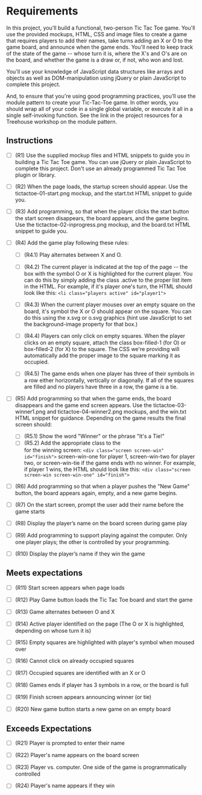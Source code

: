 # Requirements

In this project, you'll build a functional, two-person Tic Tac Toe game. You'll use the provided mockups, HTML, CSS and image files to create a game that requires players to add their names, take turns adding an X or O to the game board, and announce when the game ends. You'll need to keep track of the state of the game -- whose turn it is, where the X's and O's are on the board, and whether the game is a draw or, if not, who won and lost.

You'll use your knowledge of JavaScript data structures like arrays and objects as well as DOM-manipulation using jQuery or plain JavaScript to complete this project.

And, to ensure that you're using good programming practices, you’ll use the module pattern to create your Tic-Tac-Toe game. In other words, you should wrap all of your code in a single global variable, or execute it all in a single self-invoking function. See the link in the project resources for a Treehouse workshop on the module pattern.



## Instructions
 - [ ] (R1) Use the supplied mockup files and HTML snippets to guide you in building a Tic Tac Toe game. You can use jQuery or plain JavaScript to complete this project. Don't use an already programmed Tic Tac Toe plugin or library.
 - [ ] (R2) When the page loads, the startup screen should appear. Use the tictactoe-01-start.png mockup, and the start.txt HTML snippet to guide you.
 - [ ] (R3) Add programming, so that when the player clicks the start button the start screen disappears, the board appears, and the game begins. Use the tictactoe-02-inprogress.png mockup, and the board.txt HTML snippet to guide you.
 - [ ] (R4) Add the game play following these rules:
    - [ ] (R4.1) Play alternates between X and O.
    - [ ] (R4.2) The current player is indicated at the top of the page -- the box with the symbol O or X is highlighted for the current player. You can do this by simply adding the class .active to the proper list item in the HTML. For example, if it's player one's turn, the HTML should look like this: ```<li class="players active" id="player1">```
    - [ ] (R4.3) When the current player mouses over an empty square on the board, it's symbol the X or O should appear on the square. You can do this using the x.svg or o.svg graphics (hint use JavaScript to set the background-image property for that box.)
    - [ ] (R4.4) Players can only click on empty squares. When the player clicks on an empty square, attach the class box-filled-1 (for O) or box-filled-2 (for X) to the square. The CSS we're providing will automatically add the proper image to the square marking it as occupied.
    - [ ] (R4.5) The game ends when one player has three of their symbols in a row either horizontally, vertically or diagonally. If all of the squares are filled and no players have three in a row, the game is a tie.


 - [ ] (R5) Add programming so that when the game ends, the board disappears and the game end screen appears. Use the tictactoe-03-winner1.png and tictactoe-04-winner2.png mockups, and the win.txt HTML snippet for guidance. Depending on the game results the final screen should:
   - [ ] (R5.1) Show the word "Winner" or the phrase "It's a Tie!"
   - [ ] (R5.2) Add the appropriate class to the <div> for the winning screen: ```<div class="screen screen-win" id="finish">``` screen-win-one for player 1, screen-win-two for player two, or screen-win-tie if the game ends with no winner. For example, if player 1 wins, the HTML should look like this: ```<div class="screen screen-win screen-win-one" id="finish">```

 - [ ] (R6) Add programming so that when a player pushes the "New Game" button, the board appears again, empty, and a new game begins.

  - [ ] (R7) On the start screen, prompt the user add their name before the game starts
  - [ ] (R8) Display the player’s name on the board screen during game play
  - [ ] (R9) Add programming to support playing against the computer. Only one player plays; the other is controlled by your programming.
  - [ ] (R10) Display the player’s name if they win the game

## Meets expectations
 - [ ] (R11) Start screen appears when page loads
 - [ ] (R12) Play Game button loads the Tic Tac Toe board and start the game

 - [ ] (R13) Game alternates between O and X
 - [ ] (R14) Active player identified on the page (The O or X is highlighted, depending on whose turn it is)
 - [ ] (R15) Empty squares are highlighted with player's symbol when moused over
 - [ ] (R16) Cannot click on already occupied squares
 - [ ] (R17) Occupied squares are identified with an X or O
 - [ ] (R18) Games ends if player has 3 symbols in a row, or the board is full
 - [ ] (R19) Finish screen appears announcing winner (or tie)
 - [ ] (R20) New game button starts a new game on an empty board

## Exceeds Expectations

 - [ ] (R21) Player is prompted to enter their name
 - [ ] (R22) Player's name appears on the board screen
 - [ ] (R23) Player vs. computer. One side of the game is programmatically controlled
 - [ ] (R24) Player's name appears if they win

